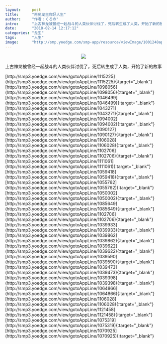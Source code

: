 ```yaml
---
layout:     post
title:      "再见龙生你好人生"
author:     "作者：くろの"
intro:      "上古神龙被曾经一起战斗的人类伙伴讨伐了，死后转生成了人类，开始了新的故事"
date:       "2018-02-14 12:17:12"
categories: "龙生"
tags:       "人生"
image:      "http://smp.yoedge.com/smp-app/resource/viewImage/1001248appline.png"
---
```

<div style="text-align: center">
<p><img src="http://smp.yoedge.com/smp-app/resource/viewImage/1001248appline.png"/></p>
</div>
<p class="post-meta">
<span>上古神龙被曾经一起战斗的人类伙伴讨伐了，死后转生成了人类，开始了新的故事</span>
</p>
[http://smp3.yoedge.com/view/gotoAppLine/1115225](http://smp3.yoedge.com/view/gotoAppLine/1115225){:target="_blank"}
[http://smp3.yoedge.com/view/gotoAppLine/1098056](http://smp3.yoedge.com/view/gotoAppLine/1098056){:target="_blank"}
[http://smp3.yoedge.com/view/gotoAppLine/1046499](http://smp3.yoedge.com/view/gotoAppLine/1046499){:target="_blank"}
[http://smp3.yoedge.com/view/gotoAppLine/1043271](http://smp3.yoedge.com/view/gotoAppLine/1043271){:target="_blank"}
[http://smp3.yoedge.com/view/gotoAppLine/1094002](http://smp3.yoedge.com/view/gotoAppLine/1094002){:target="_blank"}
[http://smp3.yoedge.com/view/gotoAppLine/1090127](http://smp3.yoedge.com/view/gotoAppLine/1090127){:target="_blank"}
[http://smp3.yoedge.com/view/gotoAppLine/1106028](http://smp3.yoedge.com/view/gotoAppLine/1106028){:target="_blank"}
[http://smp3.yoedge.com/view/gotoAppLine/1102706](http://smp3.yoedge.com/view/gotoAppLine/1102706){:target="_blank"}
[http://smp3.yoedge.com/view/gotoAppLine/1111061](http://smp3.yoedge.com/view/gotoAppLine/1111061){:target="_blank"}
[http://smp3.yoedge.com/view/gotoAppLine/1059418](http://smp3.yoedge.com/view/gotoAppLine/1059418){:target="_blank"}
[http://smp3.yoedge.com/view/gotoAppLine/1055762](http://smp3.yoedge.com/view/gotoAppLine/1055762){:target="_blank"}
[http://smp3.yoedge.com/view/gotoAppLine/1050002](http://smp3.yoedge.com/view/gotoAppLine/1050002){:target="_blank"}
[http://smp3.yoedge.com/view/gotoAppLine/1085649](http://smp3.yoedge.com/view/gotoAppLine/1085649){:target="_blank"}
[http://smp3.yoedge.com/view/gotoAppLine/1102706](http://smp3.yoedge.com/view/gotoAppLine/1102706){:target="_blank"}
[http://smp3.yoedge.com/view/gotoAppLine/1039933](http://smp3.yoedge.com/view/gotoAppLine/1039933){:target="_blank"}
[http://smp3.yoedge.com/view/gotoAppLine/1039862](http://smp3.yoedge.com/view/gotoAppLine/1039862){:target="_blank"}
[http://smp3.yoedge.com/view/gotoAppLine/1039622](http://smp3.yoedge.com/view/gotoAppLine/1039622){:target="_blank"}
[http://smp3.yoedge.com/view/gotoAppLine/1039590](http://smp3.yoedge.com/view/gotoAppLine/1039590){:target="_blank"}
[http://smp3.yoedge.com/view/gotoAppLine/1039473](http://smp3.yoedge.com/view/gotoAppLine/1039473){:target="_blank"}
[http://smp3.yoedge.com/view/gotoAppLine/1039398](http://smp3.yoedge.com/view/gotoAppLine/1039398){:target="_blank"}
[http://smp3.yoedge.com/view/gotoAppLine/1064866](http://smp3.yoedge.com/view/gotoAppLine/1064866){:target="_blank"}
[http://smp3.yoedge.com/view/gotoAppLine/1106028](http://smp3.yoedge.com/view/gotoAppLine/1106028){:target="_blank"}
[http://smp3.yoedge.com/view/gotoAppLine/1121458](http://smp3.yoedge.com/view/gotoAppLine/1121458){:target="_blank"}
[http://smp3.yoedge.com/view/gotoAppLine/1075319](http://smp3.yoedge.com/view/gotoAppLine/1075319){:target="_blank"}
[http://smp3.yoedge.com/view/gotoAppLine/1070925](http://smp3.yoedge.com/view/gotoAppLine/1070925){:target="_blank"}


